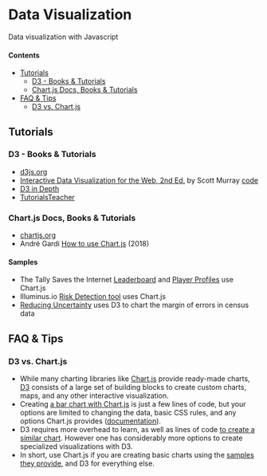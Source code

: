 
#  Data Visualization
Data visualization with Javascript

#### Contents

<!-- TOC depthFrom:2 depthTo:3 withLinks:1 updateOnSave:1 orderedList:0 -->

- [Tutorials](#tutorials)
	- [D3 - Books & Tutorials](#d3-books-tutorials)
	- [Chart.js Docs, Books & Tutorials](#chartjs-docs-books-tutorials)
- [FAQ & Tips](#faq-tips)
	- [D3 vs. Chart.js](#d3-vs-chartjs)

<!-- /TOC -->




## Tutorials

### D3 - Books & Tutorials
- [d3js.org](https://d3js.org/)
- [Interactive Data Visualization for the Web, 2nd Ed.](https://alignedleft.com/work/d3-book-2e) by Scott Murray [code](https://github.com/scotthmurray/d3-book)
- [D3 in Depth](https://www.d3indepth.com/introduction/)
- [TutorialsTeacher](https://www.tutorialsteacher.com/d3js)

### Chart.js Docs, Books & Tutorials
- [chartjs.org](https://www.chartjs.org/)
- André Gardi [How to use Chart.js](https://javascript.plainenglish.io/exploring-chart-js-e3ba70b07aa4) (2018)




#### Samples

- The Tally Saves the Internet [Leaderboard](https://tallysavestheinternet.com/leaderboard#month) and [Player Profiles](https://tallysavestheinternet.com/profile/grumpyprinter37#month) use Chart.js
- Illuminus.io [Risk Detection tool](https://illuminus.io/app/en/sample/load_data) uses Chart.js
- [Reducing Uncertainty](https://reducinguncertainty.org/) uses D3 to chart the margin of errors in census data









## FAQ & Tips


### D3 vs. Chart.js
- While many charting libraries like [Chart.js](https://www.chartjs.org/) provide ready-made charts, [D3](https://d3js.org/) consists of a large set of building blocks to create custom charts, maps, and any other interactive visualization.
- Creating [a bar chart with Chart.js](https://codepen.io/createwithdata/pen/axgoaQ?editors=1010) is just a few lines of code, but your options are limited to changing the data, basic CSS rules, and any options Chart.js provides ([documentation](https://www.chartjs.org/docs/)).
- D3 requires more overhead to learn, as well as lines of code [to create a similar chart](https://www.tutorialsteacher.com/d3js/create-bar-chart-using-d3js). However one has considerably more options to create specialized visualizations with D3.
- In short, use Chart.js if you are creating basic charts using the [samples they provide](https://www.chartjs.org/samples/latest/), and D3 for everything else.
